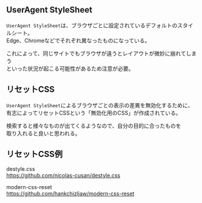 ## UserAgent StyleSheet
`UserAgent StyleSheet`は、ブラウザごとに設定されているデフォルトのスタイルシート。  
Edge、Chromeなどでそれぞれ異なったものになっている。

これによって、同じサイトでもブラウザが違うとレイアウトが微妙に崩れてしまう  
といった状況が起こる可能性があるため注意が必要。

## リセットCSS
`UserAgent StyleSheet`によるブラウザごとの表示の差異を無効化するために、  
有志によってリセットCSSという「無効化用のCSS」が作成されている。

検索すると様々なものが出てくるようなので、自分の目的に合ったものを  
取り入れると良いと思われる。

## リセットCSS例
destyle.css  
https://github.com/nicolas-cusan/destyle.css

modern-css-reset  
https://github.com/hankchizljaw/modern-css-reset